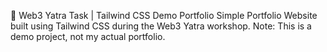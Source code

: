 🎯 Web3 Yatra Task | Tailwind CSS Demo Portfolio 
 Simple Portfolio Website built using Tailwind CSS during the Web3 Yatra workshop. Note: This is a demo project, not my actual portfolio.

